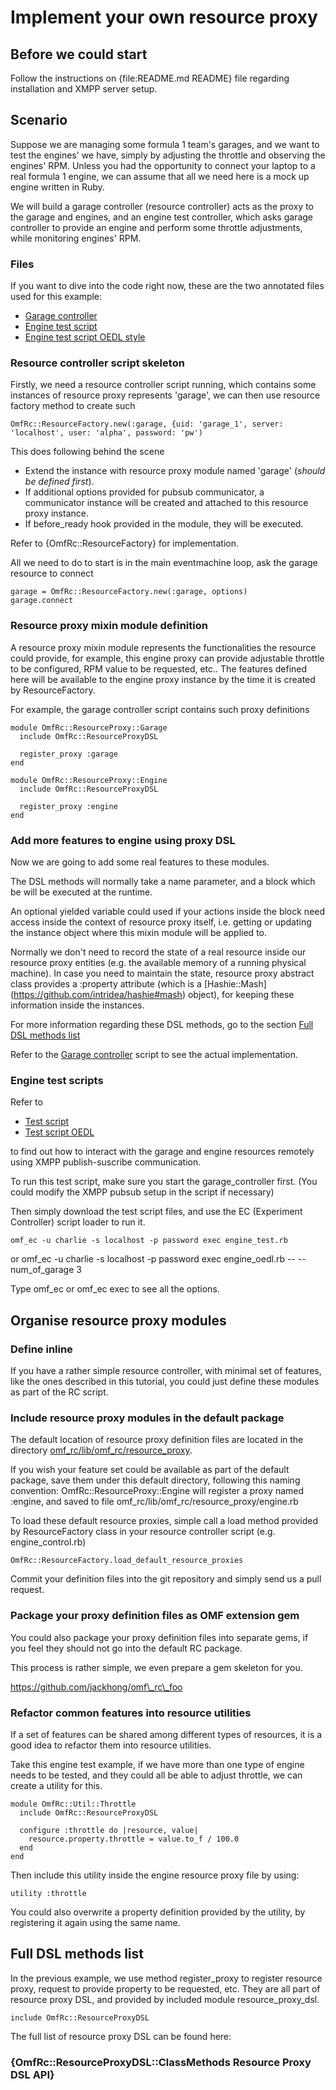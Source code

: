 # Implement your own resource proxy

## Before we could start

Follow the instructions on {file:README.md README} file regarding installation and XMPP server setup.

## Scenario

Suppose we are managing some formula 1 team's garages, and we want to test the engines' we have, simply by adjusting the throttle and observing the engines' RPM. Unless you had the opportunity to connect your laptop to a real formula 1 engine, we can assume that all we need here is a mock up engine written in Ruby.

We will build a garage controller (resource controller) acts as the proxy to the garage and engines, and an engine test controller, which asks garage controller to provide an engine and perform some throttle adjustments, while monitoring engines' RPM.

### Files

If you want to dive into the code right now, these are the two annotated files used for this example:

* [Garage controller](https://github.com/mytestbed/omf/blob/master/doc/garage_controller.rb)
* [Engine test script](https://github.com/mytestbed/omf/blob/master/omf_ec/example/engine_test.rb)
* [Engine test script OEDL style](https://github.com/mytestbed/omf/blob/master/omf_ec/example/engine_oedl.rb)


### Resource controller script skeleton

Firstly, we need a resource controller script running, which contains some instances of resource proxy represents 'garage', we can then use resource factory method to create such

    OmfRc::ResourceFactory.new(:garage, {uid: 'garage_1', server: 'localhost', user: 'alpha', password: 'pw')

This does following behind the scene

* Extend the instance with resource proxy module named 'garage' (_should be defined first_).
* If additional options provided for pubsub communicator, a communicator instance will be created and attached to this resource proxy instance.
* If before\_ready hook provided in the module, they will be executed.

Refer to {OmfRc::ResourceFactory} for implementation.

All we need to do to start is in the main eventmachine loop, ask the garage resource to connect

    garage = OmfRc::ResourceFactory.new(:garage, options)
    garage.connect

### Resource proxy mixin module definition

A resource proxy mixin module represents the functionalities the resource could provide, for example, this engine proxy can provide adjustable throttle to be configured, RPM value to be requested, etc.. The features defined here will be available to the engine proxy instance by the time it is created by ResourceFactory.

For example, the garage controller script contains such proxy definitions

    module OmfRc::ResourceProxy::Garage
      include OmfRc::ResourceProxyDSL

      register_proxy :garage
    end

    module OmfRc::ResourceProxy::Engine
      include OmfRc::ResourceProxyDSL

      register_proxy :engine
    end

### Add more features to engine using proxy DSL

Now we are going to add some real features to these modules.

The DSL methods will normally take a name parameter, and a block which be will be executed at the runtime.

An optional yielded variable could used if your actions inside the block need access inside the context of resource proxy itself, i.e. getting or updating the instance object where this mixin module will be applied to.

Normally we don't need to record the state of a real resource inside our resource proxy entities (e.g. the available memory of a running physical machine). In case you need to maintain the state, resource proxy abstract class provides a :property attribute (which is a [Hashie::Mash] (https://github.com/intridea/hashie#mash) object), for keeping these information inside the instances.

For more information regarding these DSL methods, go to the section [Full DSL methods list](#Full_DSL_methods_list)

Refer to the [Garage controller](https://github.com/mytestbed/omf/blob/master/doc/garage_controller.rb) script to see the actual implementation.

### Engine test scripts

Refer to

* [Test script](https://github.com/mytestbed/omf/blob/master/omf_ec/example/engine_test.rb)
* [Test script OEDL](https://github.com/mytestbed/omf/blob/master/omf_ec/example/engine_oedl.rb)

to find out how to interact with the garage and engine resources remotely using XMPP publish-suscribe communication.

To run this test script, make sure you start the garage\_controller first. (You could modify the XMPP pubsub setup in the script if necessary)

Then simply download the test script files, and use the EC (Experiment Controller) script loader to run it.

    omf_ec -u charlie -s localhost -p password exec engine_test.rb
or
    omf_ec -u charlie -s localhost -p password exec engine_oedl.rb -- --num_of_garage 3

Type omf\_ec or omf\_ec exec to see all the options.

## Organise resource proxy modules

### Define inline

If you have a rather simple resource controller, with minimal set of features, like the ones described in this tutorial, you could just define these modules as part of the RC script.

### Include resource proxy modules in the default package

The default location of resource proxy definition files are located in the directory [omf\_rc/lib/omf\_rc/resource\_proxy](https://github.com/mytestbed/omf/tree/master/omf_rc/lib/omf_rc/resource_proxy).

If you wish your feature set could be available as part of the default package, save them under this default directory, following this naming convention: OmfRc::ResourceProxy::Engine will register a proxy named :engine, and saved to file omf\_rc/lib/omf\_rc/resource\_proxy/engine.rb

To load these default resource proxies, simple call a load method provided by ResourceFactory class in your resource controller script (e.g. engine\_control.rb)

    OmfRc::ResourceFactory.load_default_resource_proxies

Commit your definition files into the git repository and simply send us a pull request.

### Package your proxy definition files as OMF extension gem

You could also package your proxy definition files into separate gems, if you feel they should not go into the default RC package.

This process is rather simple, we even prepare a gem skeleton for you.

https://github.com/jackhong/omf\_rc\_foo

### Refactor common features into resource utilities

If a set of features can be shared among different types of resources, it is a good idea to refactor them into resource utilities.

Take this engine test example, if we have more than one type of engine needs to be tested, and they could all be able to adjust throttle, we can create a utility for this.

    module OmfRc::Util::Throttle
      include OmfRc::ResourceProxyDSL

      configure :throttle do |resource, value|
        resource.property.throttle = value.to_f / 100.0
      end
    end

Then include this utility inside the engine resource proxy file by using:

    utility :throttle

You could also overwrite a property definition provided by the utility, by registering it again using the same name.

## Full DSL methods list

In the previous example, we use method register\_proxy to register resource proxy, request to provide property to be requested, etc. They are all part of resource proxy DSL, and provided by included module resource\_proxy\_dsl.

    include OmfRc::ResourceProxyDSL

The full list of resource proxy DSL can be found here:
### {OmfRc::ResourceProxyDSL::ClassMethods Resource Proxy DSL API}

